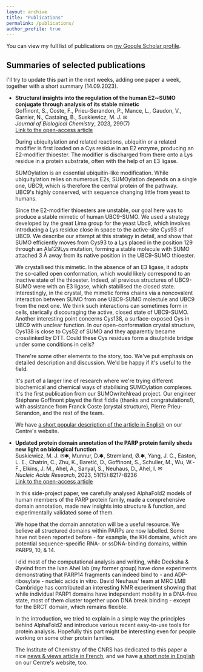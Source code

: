 ```yaml
---
layout: archive
title: "Publications"
permalink: /publications/
author_profile: true
---
```

You can view my full list of publications on <a href="https://scholar.google.ca/citations?user=Xsix4w8AAAAJ&hl=en">my Google Scholar profile</a>.

Summaries of selected publications
------
I'll try to update this part in the next weeks, adding one paper a week, together with a short summary (14.09.2023).

* **Structural insights into the regulation of the human E2∼SUMO conjugate through analysis of its stable mimetic**<br />
  Goffinont, S., Coste, F., Prieu-Serandon, P., Mance, L., Gaudon, V., Garnier, N., Castaing, B., Suskiewicz, M. J. ✉<br />
  *Journal of Biological Chemistry*, 2023, 299(7)<br />
  <a href="https://www.jbc.org/article/S0021-9258(23)01898-7/fulltext">Link to the open-access article</a>

  During ubiquitylation and related reactions, ubiquitin or a related modifier is first loaded on a Cys residue in an E2 enzyme, producing an E2-modifier thioester. The modifier is discharged from there onto a Lys residue in a protein substrate, often with the help of an E3 ligase.

  SUMOylation is an essential ubiquitin-like modification. While ubiquitylation relies on numerous E2s, SUMOylation depends on a single one, UBC9, which is therefore the central protein of the pathway. UBC9's highly conserved, with sequence changing little from yeast to humans.

  Since the E2-modifier thioesters are unstable, our goal here was to produce a stable mimetic of human UBC9-SUMO. We used a strategy developed by the great Lima group for the yeast Ubc9, which involves introducing a Lys residue close in space to the active-site Cys93 of UBC9. We describe our attempt at this strategy in detail, and show that SUMO efficiently moves from Cys93 to a Lys placed in the position 129 through an Ala129Lys mutation, forming a stable molecule with SUMO attached 3 Å away from its native position in the UBC9-SUMO thioester.

  We crystallised this mimetic. In the absence of an E3 ligase, it adopts the so-called open conformation, which would likely correspond to an inactive state of the thioester. Indeed, all previous structures of UBC9-SUMO were with an E3 ligase, which stabilised the closed state. Interestingly, in the crystal, the mimetic forms chains via a noncovalent interaction between SUMO from one UBC9-SUMO molectule and UBC9 from the next one. We think such interactions can sometimes form in cells, sterically discouraging the active, closed state of UBC9-SUMO. Another interesting point concerns Cys138, a surface-exposed Cys in UBC9 with unclear function. In our open-conformation crystal structure, Cys138 is close to Cys52 of SUMO and they apparently became crosslinked by DTT. Could these Cys residues form a disulphide bridge under some conditions in cells?

  There're some other elements to the story, too. We've put emphasis on detailed description and discussion. We'd be happy if it's useful to the field.

  It's part of a larger line of research where we're trying different biochemical and chemical ways of stabilising SUMOylation complexes. It's the first publication from our SUMOwriteNread project. Our engineer Stéphane Goffinont played the first fiddle (thanks and congratulations!), with assistance from Franck Coste (crystal structure), Pierre Prieu-Serandon, and the rest of the team.

  We have <a href="http://cbm.cnrs-orleans.fr/en/actualite/structural-insights-into-the-sumoylation-reaction-2/">a short popular description of the article in English</a> on our Centre's website.

* **Updated protein domain annotation of the PARP protein family sheds new light on biological function**<br />
  Suskiewicz, M. J. ✉✱, Munnur, D.✱, Strømland, Ø.✱, Yang, J. C., Easton, L. E., Chatrin, C., Zhu, K., Baretić, D., Goffinont, S., Schuller, M., Wu, W.-F., Elkins, J. M., Ahel, A., Sanyal, S., Neuhaus, D., Ahel, I. ✉<br />
  *Nucleic Acids Research*, 2023, 51(15):8217-8236<br />
  <a href="https://academic.oup.com/nar/article/51/15/8217/7199335">Link to the open-access article</a>

  In this side-project paper, we carefully analysed AlphaFold2 models of human members of the PARP protein family, made a comprehensive domain annotation, made new insights into structure & function, and experimentally validated some of them.

  We hope that the domain annotation will be a useful resource. We believe all structured domains within PARPs are now labelled. Some have not been reported before - for example, the KH domains, which are potential sequence-specific RNA- or ssDNA-binding domains, within PARP9, 10, & 14.

  I did most of the computational analysis and writing, while Deeksha & Øyvind from the Ivan Ahel lab (my former group) have done experiments demonstrating that PARP14 fragments can indeed bind to - and ADP-ribosylate - nucleic acids in vitro. David Neuhaus' team at MRC LMB Cambridge has contributed an interesting NMR experiment showing that while individual PARP1 domains have independent mobility in a DNA-free state, most of them cluster together upon DNA break binding - except for the BRCT domain, which remains flexible.
  
  In the  introduction, we tried to explain in a simple way the principles behind AlphaFold2 and introduce various recent easy-to-use tools for protein analysis. Hopefully this part might be interesting even for people working on some other protein families.

  The Institute of Chemistry of the CNRS has dedicated to this paper a nice <a href="https://www.inc.cnrs.fr/fr/cnrsinfo/lintelligence-artificielle-pour-predire-la-forme-des-proteines">news & views article in French</a>, and we have <a href="http://cbm.cnrs-orleans.fr/en/actualite/combining-computers-and-experiments-to-study-the-domain-composition-and-function-of-the-parp-protein-family-2/">a short note in English</a> on our Centre's website, too.
  
